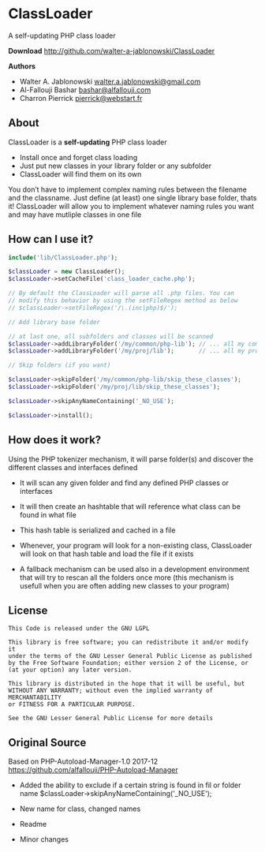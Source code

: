 # ClassLoader

A self-updating PHP class loader

**Download** http://github.com/walter-a-jablonowski/ClassLoader

**Authors**

- Walter A. Jablonowski <walter.a.jablonowski@gmail.com>
- Al-Fallouji Bashar bashar@alfallouji.com
- Charron Pierrick pierrick@webstart.fr


## About

ClassLoader is a **self-updating** PHP class loader

- Install once and forget class loading
- Just put new classes in your library folder or any subfolder
- ClassLoader will find them on its own

You don’t have to implement complex naming rules between the filename and the classname. Just define (at least) one single library base folder, thats it! ClassLoader will allow you to implement whatever naming rules you want and may have mutliple classes in one file


## How can I use it?

```php
include('lib/ClassLoader.php');

$classLoader = new ClassLoader();
$classLoader->setCacheFile('class_loader_cache.php');

// By default the ClassLoader will parse all .php files. You can
// modify this behavior by using the setFileRegex method as below
// $classLoader->setFileRegex('/\.(inc|php)$/');

// Add library base folder

// at last one, all subfolders and classes will be scanned
$classLoader->addLibraryFolder('/my/common/php-lib'); // ... all my commonly used classes
$classLoader->addLibraryFolder('/my/proj/lib');       // ... all my proj classes

// Skip folders (if you want)

$classLoader->skipFolder('/my/common/php-lib/skip_these_classes');
$classLoader->skipFolder('/my/proj/lib/skip_these_classes');

$classLoader->skipAnyNameContaining('_NO_USE');

$classLoader->install();

```


## How does it work?

Using the PHP tokenizer mechanism, it will parse folder(s) and discover the different classes and interfaces defined

- It will scan any given folder and find any defined PHP classes or interfaces
- It will then create an hashtable that will reference what class can be found in what file
- This hash table is serialized and cached in a file

- Whenever, your program will look for a non-existing class, ClassLoader will look on that hash table and load the file if it exists

- A fallback mechanism can be used also in a development environment that will try to rescan all the folders once more (this mechanism is usefull when you are often adding new classes to your program)


## License

```
This Code is released under the GNU LGPL

This library is free software; you can redistribute it and/or modify it
under the terms of the GNU Lesser General Public License as published
by the Free Software Foundation; either version 2 of the License, or
(at your option) any later version.

This library is distributed in the hope that it will be useful, but
WITHOUT ANY WARRANTY; without even the implied warranty of MERCHANTABILITY
or FITNESS FOR A PARTICULAR PURPOSE.

See the GNU Lesser General Public License for more details
```


## Original Source

Based on PHP-Autoload-Manager-1.0 2017-12 https://github.com/alfallouji/PHP-Autoload-Manager

- Added the ability to exclude if a certain string is found in fil or folder name
  $classLoader->skipAnyNameContaining('_NO_USE');

- New name for class, changed names
- Readme
- Minor changes
